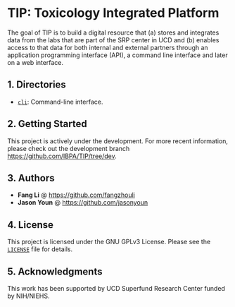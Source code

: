 # TIP: Toxicology Integrated Platform

The goal of TIP is to build a digital resource that (a) stores and integrates data from the labs that are part of the SRP center in UCD and (b) enables access to that data for both internal and external partners through an application programming interface (API), a command line interface and later on a web interface.

## 1. Directories
* <code>[cli](tip/client/cli)</code>: Command-line interface.

## 2. Getting Started

This project is actively under the development. For more recent information, please check out the development branch https://github.com/IBPA/TIP/tree/dev.

## 3. Authors

- **Fang Li** @ https://github.com/fangzhouli
- **Jason Youn** @ https://github.com/jasonyoun

## 4. License

This project is licensed under the GNU GPLv3 License. Please see the <code>[LICENSE](./LICENSE)</code> file for details.

## 5. Acknowledgments

This work has been supported by UCD Superfund Research Center funded by NIH/NIEHS.
